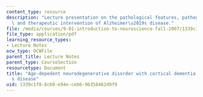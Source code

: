 ```yaml
---
content_type: resource
description: "Lecture presentation on the pathological features, pathogenesis, diagnosis,\
  \ and therapeutic intervention of Alzheimer\u2019s disease."
file: /media/courses/9-01-introduction-to-neuroscience-fall-2007/1339c1f08c60e94eceb696358462d9f9_17_bcs_lec_11_19.pdf
file_type: application/pdf
learning_resource_types:
- Lecture Notes
ocw_type: OCWFile
parent_title: Lecture Notes
parent_type: CourseSection
resourcetype: Document
title: "Age-depedent neurodegenerative disorder with cortical dementia - Alzheimer\u2019\
  s disease"
uid: 1339c1f0-8c60-e94e-ceb6-96358462d9f9
---
```

